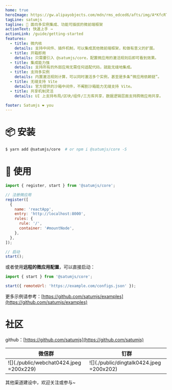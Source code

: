 ```yaml
---
home: true
heroImage: https://gw.alipayobjects.com/mdn/rms_edced6/afts/img/A*KfcRTYnC4eoAAAAAAAAAAAAAARQnAQ
tagLine: satumjs
tagline: 💫 面向多实例集成、功能可插拔的微前端框架
actionText: 快速上手 →
actionLink: /guide/getting-started
features:
  - title: 微内核
    details: 支持中间件、插件机制，可以集成其他微前端框架，和做有意义的扩展。
  - title: 开箱即用
    details: 只需要引入 @satumjs/core，配置微应用的激活规则后即可看到效果。
  - title: 集成能力强
    details: 支持所有的外部应用无需任何适配代码，就能无缝地集成。
  - title: 支持多实例
    details: 内置激活规则计算，可以同时激活多个实例，甚至是多条“微应用依赖链”。
  - title: 无缝支持 Vite
    details: 官方提供的沙箱中间件，不阉割沙箱能力无缝支持 Vite。
  - title: 共享机制灵活
    details: UI 上支持布局/区块/组件/三方库共享，数据逻辑层面支持跨微应用共享。

footer: Satumjs ❤️ you
---
```


# 📦 安装

```bash
$ yarn add @satumjs/core  # or npm i @satumjs/core -S
```

# 🔨 使用

```js
import { register, start } from '@satumjs/core';

// 注册微应用
register([
  {
    name: 'reactApp',
    entry: 'http://localhost:8000',
    rules: {
      rule: '/',
      container: '#mountNode',
    },
  },
]);

// 启动
start();
```

或者使用**远程的微应用配置**，可以直接启动：

```js {3}
import { start } from '@satumjs/core';

start({ remoteUrl: 'https://example.com/configs.json' });
```

更多示例请参考：[https://github.com/satumjs/examples](https://github.com/satumjs/examples)

# 社区

github：[https://github.com/satumjs](https://github.com/satumjs)

| 微信群                                  | 钉群                                     |
| --------------------------------------- | ---------------------------------------- |
| ![](./public/webchat0424.jpeg =200x229) | ![](./public/dingtalk0424.jpeg =200x202) |

其他渠道建设中，欢迎关注或参与~
